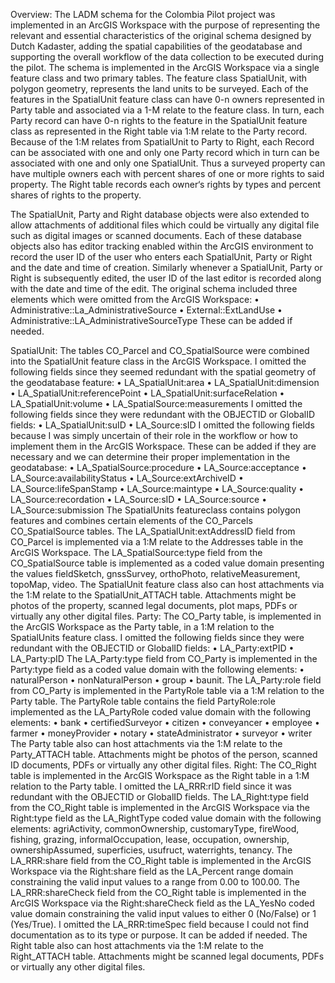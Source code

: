 Overview:
The LADM schema for the Colombia Pilot project was implemented in an ArcGIS Workspace with the purpose of representing the relevant and essential characteristics of the original schema designed by Dutch Kadaster, adding the spatial capabilities of the geodatabase and supporting the overall workflow of the data collection to be executed during the pilot.
The schema is implemented in the ArcGIS Workspace via a single feature class and two primary tables. The feature class SpatialUnit, with polygon geometry, represents the land units to be surveyed. Each of the features in the SpatialUnit feature class can have 0-n owners represented in Party table and associated via a 1-M relate to the feature class. In turn, each Party record can have 0-n rights to the feature in the SpatialUnit feature class as represented in the Right table via 1:M relate to the Party record. Because of the 1:M relates from SpatialUnit to Party to Right, each Record can be associated with one and only one Party record which in turn can be associated with one and only one SpatialUnit. Thus a surveyed property can have multiple owners each with percent shares of one or more rights to said property. The Right table records each owner‘s rights by types and percent shares of rights to the property.
 
The SpatialUnit, Party and Right database objects were also extended to allow attachments of additional files which could be virtually any digital file such as digital images or scanned documents.
Each of these database objects also has editor tracking enabled within the ArcGIS environment to record the user ID of the user who enters each SpatialUnit, Party or Right and the date and time of creation. Similarly whenever a SpatialUnit, Party or Right is subsequently edited, the user ID of the last editor is recorded along with the date and time of the edit.
The original schema included three elements which were omitted from the ArcGIS Workspace: 
  •	Administrative::La_AdministrativeSource
  •	External::ExtLandUse
  •	Administrative::LA_AdministrativeSourceType
These can be added if needed.
 

SpatialUnit:
The tables CO_Parcel and CO_SpatialSource were combined into the SpatialUnit feature class in the ArcGIS Workspace. I omitted the following fields since they seemed redundant with the spatial geometry of the geodatabase feature: 
  •	LA_SpatialUnit:area
  •	LA_SpatialUnit:dimension
  •	LA_SpatialUnit:referencePoint
  •	LA_SpatialUnit:surfaceRelation 
  •	LA_SpatialUnit:volume 
  •	LA_SpatialSource:measurements
  I omitted the following fields since they were redundant with the OBJECTID or GlobalID fields:
  •	LA_SpatialUnit:suID
  •	LA_Source:sID
 I omitted the following fields because I was simply uncertain of their role in the workflow or how to implement them in the ArcGIS Workspace. These can be added if they are necessary and we can determine their proper implementation in the geodatabase:
  •	LA_SpatialSource:procedure
  •	LA_Source:acceptance 
  •	LA_Source:availabilityStatus
  •	LA_Source:extArchiveID
  •	LA_Source:lifeSpanStamp 
  •	LA_Source:maintype 
  •	LA_Source:quality
  •	LA_Source:recordation
  •	LA_Source:sID 
  •	LA_Source:source
  •	LA_Source:submission
The SpatialUnits featureclass contains polygon features and combines certain elements of the CO_Parcels CO_SpatialSource tables. The LA_SpatialUnit:extAddressID field from CO_Parcel is implemented via a 1:M relate to the Addresses table in the ArcGIS Workspace. The LA_SpatialSource:type field from the CO_SpatialSource table is implemented as a coded value domain presenting the values fieldSketch, gnssSurvey, orthoPhoto, relativeMeasurement, topoMap, video.
The SpatialUnit feature class also can host attachments via the 1:M relate to the SpatialUnit_ATTACH table. Attachments might be photos of the property, scanned legal documents, plot maps, PDFs or virtually any other digital files. 
Party:
The CO_Party table, is implemented in the ArcGIS Workspace as the Party table, in a 1:M relation to the SpatialUnits feature class. I omitted the following fields since they were redundant with the OBJECTID or GlobalID fields:
  •	LA_Party:extPID
  •	LA_Party:pID
The LA_Party:type field from CO_Party is implemented in the Party:type field as a coded value domain with the following elements: 
  •	naturalPerson
  •	nonNaturalPerson
  •	group
  •	baunit.
The LA_Party:role field from CO_Party is implemented in the PartyRole table via a 1:M relation to the Party table. The PartyRole table contains the field PartyRole:role implemented as the LA_PartyRole coded value domain with the following elements: 
  •	bank
  •	certifiedSurveyor
  •	citizen
  •	conveyancer
  •	employee
  •	farmer
  •	moneyProvider
  •	notary
  •	stateAdministrator
  •	surveyor
  •	writer
The Party table also can host attachments via the 1:M relate to the Party_ATTACH table. Attachments might be photos of the person, scanned ID documents, PDFs or virtually any other digital files.
Right:
The CO_Right table is implemented in the ArcGIS Workspace as the Right table in a 1:M relation to the Party table. I omitted the LA_RRR:rID field since it was redundant with the OBJECTID or GlobalID fields.
The LA_Right:type field from the CO_Right table is implemented in the ArcGIS Workspace via the Right:type field as the LA_RightType coded value domain with the following elements: agriActivity, commonOwnership, customaryType, fireWood, fishing, grazing, informalOccupation, lease, occupation, ownership, ownershipAssumed, superficies, usufruct, waterrights, tenancy.
The LA_RRR:share field from the CO_Right table is implemented in the ArcGIS Workspace via the Right:share field as the LA_Percent range domain constraining the valid input values to a range from 0.00 to 100.00. 
The LA_RRR:shareCheck field from the CO_Right table is implemented in the ArcGIS Workspace via the Right:shareCheck field as the LA_YesNo coded value domain constraining the valid input values to either 0 (No/False) or 1 (Yes/True). 
I omitted the LA_RRR:timeSpec field because I could not find documentation as to its type or purpose. It can be added if needed.
The Right table also can host attachments via the 1:M relate to the Right_ATTACH table. Attachments might be scanned legal documents, PDFs or virtually any other digital files.
